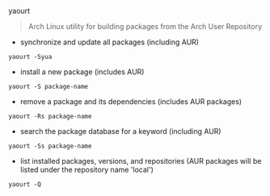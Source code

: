  yaourt

> Arch Linux utility for building packages from the Arch User Repository

- synchronize and update all packages (including AUR)

`yaourt -Syua`

- install a new package (includes AUR)

`yaourt -S package-name`

- remove a package and its dependencies (includes AUR packages)

`yaourt -Rs package-name`

- search the package database for a keyword (including AUR)

`yaourt -Ss package-name`

- list installed packages, versions, and repositories (AUR packages will be listed under the repository name 'local')

`yaourt -Q`
